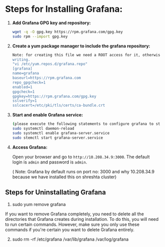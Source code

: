 # Steps for Installing Grafana:

1) **Add Grafana GPG key and repository:**

     ```sh
    wget -q -O gpg.key https://rpm.grafana.com/gpg.key
    sudo rpm --import gpg.key
    ```

2) **Create a yum package manager to include the grafana repository:**

    ```sh
    Note: for creating this file we need a ROOT access for it, otherwise it will give us an error stating "/etc/yum.repos.d/grafana.repo" E212: Can't open file for 
    writing.
    "vi /etc/yum.repos.d/grafana.repo"
    [grafana]
    name=grafana
    baseurl=https://rpm.grafana.com
    repo_gpgcheck=1
    enabled=1
    gpgcheck=1
    gpgkey=https://rpm.grafana.com/gpg.key
    sslverify=1
    sslcacert=/etc/pki/tls/certs/ca-bundle.crt
    ```
3) **Start and enable Grafana service:**

    ```sh
    (please execute the following statements to configure grafana to start automatically using systemd)
    sudo systemctl daemon-reload
    sudo systemctl enable grafana-server.service
    sudo stemctl start grafana-server.service
    ```
4) **Access Grafana:**

    Open your browser and go to `http://10.208.34.9:3000`. The default login is `admin` and password is `admin`.

    ( Note: Grafana by default runs on port no: 3000 and why 10.208.34.9 because we have installed this on shreshta cluster)
    
## Steps for Uninstallating Grafana

1. sudo yum remove grafana

If you want to remove Grafana completely, you need to delete all the directories that Grafana creates during installation. To do this, you will need to run certain commands. However, make sure you only use these commands if you're certain you want to delete Grafana entirely.

2. sudo rm -rf /etc/grafana /var/lib/grafana /var/log/grafana